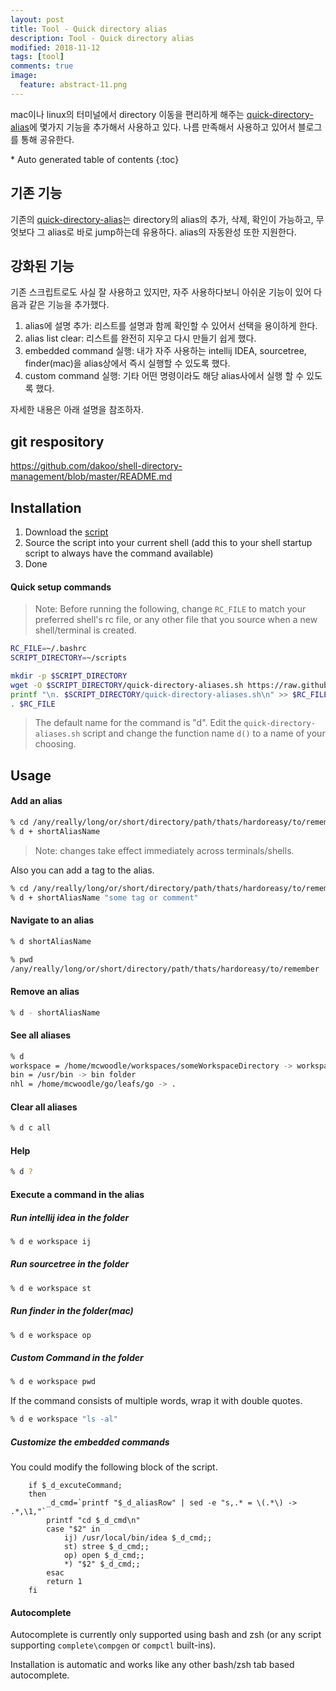 ```yaml
---
layout: post
title: Tool - Quick directory alias
description: Tool - Quick directory alias
modified: 2018-11-12
tags: [tool]
comments: true
image:
  feature: abstract-11.png
---
```


mac이나 linux의 터미널에서 directory 이동을 편리하게 해주는 [quick-directory-alias](https://github.com/mcwoodle/shell-directory-management/blob/master/README.md)에 몇가지 기능을 추가해서 사용하고 있다. 나름 만족해서 사용하고 있어서 블로그를 통해 공유한다. 

<section id="table-of-contents" class="toc">
<div id="drawer" markdown="1">
*  Auto generated table of contents
{:toc}
</div>
</section><!-- /#table-of-contents -->

## 기존 기능

기존의 [quick-directory-alias](https://github.com/mcwoodle/shell-directory-management/blob/master/README.md)는 directory의 alias의 추가, 삭제, 확인이 가능하고, 무엇보다 그 alias로 바로 jump하는데 유용하다. alias의 자동완성 또한 지원한다. 

## 강화된 기능

기존 스크립트로도 사실 잘 사용하고 있지만, 자주 사용하다보니 아쉬운 기능이 있어 다음과 같은 기능을 추가했다. 

1. alias에 설명 추가: 리스트를 설명과 함께 확인할 수 있어서 선택을 용이하게 한다. 
1. alias list clear: 리스트를 완전히 지우고 다시 만들기 쉽게 했다. 
1. embedded command 실행: 내가 자주 사용하는 intellij IDEA, sourcetree, finder(mac)을 alias상에서 즉시 실행할 수 있도록 했다. 
1. custom command 실행: 기타 어떤 명령이라도 해당 alias사에서 실행 할 수 있도록 했다. 

자세한 내용은 아래 설명을 참조하자. 

## git respository

https://github.com/dakoo/shell-directory-management/blob/master/README.md

## Installation

1. Download the [script](https://github.com/dakoo/shell-directory-management/blob/master/quick-directory-aliases.sh)
1. Source the script into your current shell (add this to your shell startup script to always have the command available)
1. Done

#### Quick setup commands

> Note: Before running the following, change `RC_FILE` to match your preferred shell's rc file, or any other file that you source when a new shell/terminal is created.

```bash
RC_FILE=~/.bashrc
SCRIPT_DIRECTORY=~/scripts

mkdir -p $SCRIPT_DIRECTORY
wget -O $SCRIPT_DIRECTORY/quick-directory-aliases.sh https://raw.githubusercontent.com/mcwoodle/shell-directory-management/master/quick-directory-aliases.sh
printf "\n. $SCRIPT_DIRECTORY/quick-directory-aliases.sh\n" >> $RC_FILE
. $RC_FILE
```

> The default name for the command is "d". Edit the `quick-directory-aliases.sh` script and change the function name `d()` to a name of your choosing.

## Usage

#### Add an alias
```bash
% cd /any/really/long/or/short/directory/path/thats/hardoreasy/to/remember
% d + shortAliasName
```
> Note: changes take effect immediately across terminals/shells.

Also you can add a tag to the alias.

```bash
% cd /any/really/long/or/short/directory/path/thats/hardoreasy/to/remember
% d + shortAliasName "some tag or comment"
```

#### Navigate to an alias
```bash
% d shortAliasName

% pwd
/any/really/long/or/short/directory/path/thats/hardoreasy/to/remember
```

#### Remove an alias
```bash
% d - shortAliasName
```

#### See all aliases
```bash
% d
workspace = /home/mcwoodle/workspaces/someWorkspaceDirectory -> workspace
bin = /usr/bin -> bin folder
nhl = /home/mcwoodle/go/leafs/go -> .
```

#### Clear all aliases

```bash
% d c all
```

#### Help 

```bash
% d ?
```

#### Execute a command in the alias

##### Run intellij idea in the folder

```bash
% d e workspace ij
```

##### Run sourcetree in the folder

```bash
% d e workspace st
```

##### Run finder in the folder(mac)

```bash
% d e workspace op
```

##### Custom Command in the folder

```bash
% d e workspace pwd
```

If the command consists of multiple words, wrap it with double quotes.

```bash
% d e workspace "ls -al"
```

##### Customize the embedded commands

You could modify the following block of the script.

```
    if $_d_excuteCommand;
    then
        _d_cmd=`printf "$_d_aliasRow" | sed -e "s,.* = \(.*\) -> .*,\1,"`
        printf "cd $_d_cmd\n"
        case "$2" in
            ij) /usr/local/bin/idea $_d_cmd;;
            st) stree $_d_cmd;;
            op) open $_d_cmd;;          
            *) "$2" $_d_cmd;;
        esac
        return 1
    fi
```

#### Autocomplete

Autocomplete is currently only supported using bash and zsh (or any script supporting `complete\compgen` or `compctl` built-ins).

Installation is automatic and works like any other bash/zsh tab based autocomplete.


